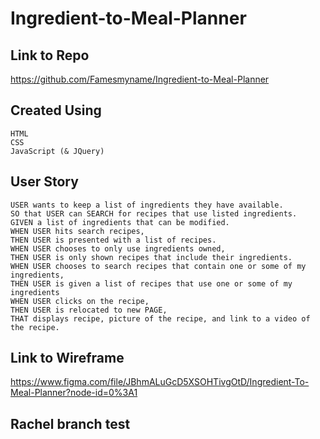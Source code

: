 # Ingredient-to-Meal-Planner

## Link to Repo
<https://github.com/Famesmyname/Ingredient-to-Meal-Planner>
## Created Using
```
HTML
CSS
JavaScript (& JQuery)

```
## User Story
```
USER wants to keep a list of ingredients they have available.
SO that USER can SEARCH for recipes that use listed ingredients.
GIVEN a list of ingredients that can be modified.
WHEN USER hits search recipes,
THEN USER is presented with a list of recipes.
WHEN USER chooses to only use ingredients owned,
THEN USER is only shown recipes that include their ingredients.
WHEN USER chooses to search recipes that contain one or some of my ingredients,
THEN USER is given a list of recipes that use one or some of my ingredients
WHEN USER clicks on the recipe,
THEN USER is relocated to new PAGE,
THAT displays recipe, picture of the recipe, and link to a video of the recipe. 
```
## Link to Wireframe

<https://www.figma.com/file/JBhmALuGcD5XSOHTivgOtD/Ingredient-To-Meal-Planner?node-id=0%3A1>

## Rachel branch test 